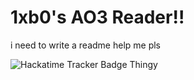 # 1xb0's AO3 Reader!!

i need to write a readme help me pls

![Hackatime Tracker Badge Thingy](https://waka.hackclub.com/api/badge/U07V7UL0TBR/interval:today/project:AO3Reader-Frontend)